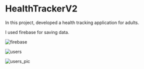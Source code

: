 # HealthTrackerV2

In this project, developed a health tracking application for adults.

I used firebase for saving data.

![firebase](https://user-images.githubusercontent.com/47832394/73815099-fb7c2c00-47f5-11ea-81ac-7bd45276ea2d.png)



![users](https://user-images.githubusercontent.com/47832394/73815101-fc14c280-47f5-11ea-91ba-695b2e1e8685.png)



![users_pic](https://user-images.githubusercontent.com/47832394/73815104-fd45ef80-47f5-11ea-8ee4-789fcecc738b.png)
